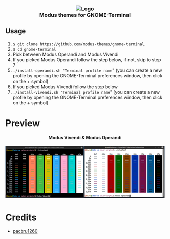 <h3 align="center">
	<img src="https://raw.githubusercontent.com/modus-themes/modus-themes/main/assets/modus.png" width="80" alt="Logo"/><br/>
	Modus themes for GNOME-Terminal
</h3>

## Usage

1. `$ git clone https://github.com/modus-themes/gnome-terminal`.
2. `$ cd gnome-terminal`
3. Pick between Modus Operandi and Modus Vivendi
4. If you picked Modus Operandi follow the step below, if not, skip to step 7
5. `./install-operandi.sh "Terminal profile name`" (you can create a new profile by opening the GNOME-Terminal preferences window, then click on the + symbol)
6. If you picked Modus Vivendi follow the step below
7. `./install-vivendi.sh "Terminal profile name`" (you can create a new profile by opening the GNOME-Terminal preferences window, then click on the + symbol)

# Preview
<h4 align="center">
	Modus Vivendi & Modus Operandi
</h4>

![GNOME-Terminal](assets/gnome-terminal.png)


# Credits
- [pacbru1260](https://github.com/pacbru1260)
